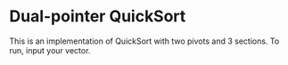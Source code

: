 # Dual-pointer QuickSort
This is an implementation of QuickSort with two pivots and 3 sections. To run, input your vector.
